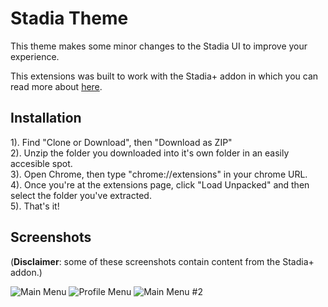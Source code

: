 # Stadia Theme

This theme makes some minor changes to the Stadia UI to improve your experience.

This extensions was built to work with the Stadia+ addon in which you can read more about [here](https://chrome.google.com/webstore/detail/stadia%20-extension/bbhmnnecicphphjamhdefpagipoegijd).

## Installation

1). Find "Clone or Download", then "Download as ZIP" \
2). Unzip the folder you downloaded into it's own folder in an easily accesible spot. \
3). Open Chrome, then type "chrome://extensions" in your chrome URL. \
4). Once you're at the extensions page, click "Load Unpacked" and then select the folder you've extracted. \
5). That's it!

## Screenshots
(**Disclaimer**: some of these screenshots contain content from the Stadia+ addon.)

![Main Menu](https://i.imgur.com/Y1MoG1A.png)
![Profile Menu](https://i.imgur.com/2jIPYbg.png)
![Main Menu #2](https://i.imgur.com/Ib9PQRd.png)